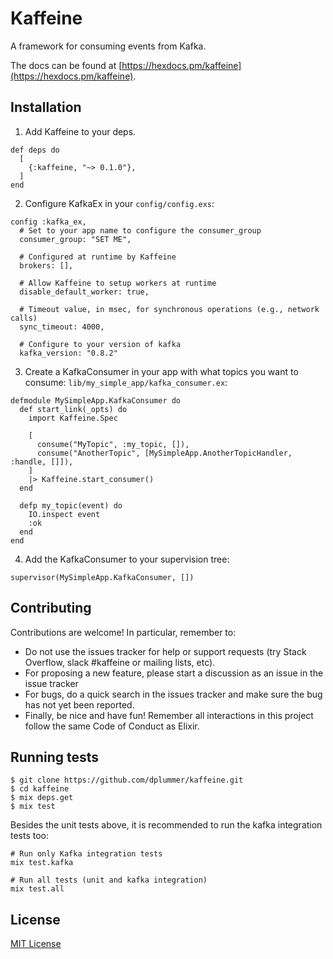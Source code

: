 # Kaffeine

A framework for consuming events from Kafka.

The docs can be found at [https://hexdocs.pm/kaffeine](https://hexdocs.pm/kaffeine).

## Installation

1. Add Kaffeine to your deps.
  ```
  def deps do
    [
      {:kaffeine, "~> 0.1.0"},
    ]
  end
  ```
2. Configure KafkaEx in your `config/config.exs`:
  ```
  config :kafka_ex,
    # Set to your app name to configure the consumer_group
    consumer_group: "SET ME",

    # Configured at runtime by Kaffeine
    brokers: [],

    # Allow Kaffeine to setup workers at runtime
    disable_default_worker: true,

    # Timeout value, in msec, for synchronous operations (e.g., network calls)
    sync_timeout: 4000,

    # Configure to your version of kafka
    kafka_version: "0.8.2"
  ```
3. Create a KafkaConsumer in your app with what topics you want to consume: `lib/my_simple_app/kafka_consumer.ex`:
  ```
  defmodule MySimpleApp.KafkaConsumer do
    def start_link(_opts) do
      import Kaffeine.Spec

      [
        consume("MyTopic", :my_topic, []),
        consume("AnotherTopic", [MySimpleApp.AnotherTopicHandler, :handle, []]),
      ]
      |> Kaffeine.start_consumer()
    end

    defp my_topic(event) do
      IO.inspect event
      :ok
    end
  end
  ```
4. Add the KafkaConsumer to your supervision tree:
  ```
  supervisor(MySimpleApp.KafkaConsumer, [])
  ```

## Contributing

Contributions are welcome! In particular, remember to:

* Do not use the issues tracker for help or support requests (try Stack
  Overflow, slack #kaffeine or mailing lists, etc).
* For proposing a new feature, please start a discussion as an issue in the
  issue tracker
* For bugs, do a quick search in the issues tracker and make sure the bug has not yet been reported.
* Finally, be nice and have fun! Remember all interactions in this project follow the same Code of Conduct as Elixir.

## Running tests

```
$ git clone https://github.com/dplummer/kaffeine.git
$ cd kaffeine
$ mix deps.get
$ mix test
```

Besides the unit tests above, it is recommended to run the kafka integration tests too:

```
# Run only Kafka integration tests
mix test.kafka

# Run all tests (unit and kafka integration)
mix test.all
```

## License

[MIT License](https://tldrlegal.com/license/mit-license)
